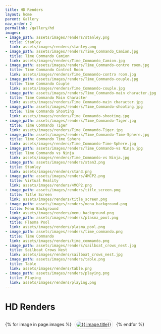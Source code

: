 ```yaml
---
title: HD Renders
layout: home
parent: Gallery
nav_order: 2
permalink: /gallery/hd
images:
- image_path: assets/images/renders/stanley.png
  title: Stanley
  link: assets/images/renders/stanley.png
- image_path: assets/images/renders/Time_Commando_Camion.jpg
  title: Time Commando Camion
  link: assets/images/renders/Time_Commando_Camion.jpg
- image_path: assets/images/renders/Time_Commando-contro room.jpg
  title: Time Commando Control Room
  link: assets/images/renders/Time_Commando-contro room.jpg
- image_path: assets/images/renders/Time_Commando-couple.jpg
  title: Time Commando Couple
  link: assets/images/renders/Time_Commando-couple.jpg
- image_path: assets/images/renders/Time_Commando-main character.jpg
  title: Time Commando Main Character
  link: assets/images/renders/Time_Commando-main character.jpg
- image_path: assets/images/renders/Time_Commando-shooting.jpg
  title: Time Commando Shooting
  link: assets/images/renders/Time_Commando-shooting.jpg
- image_path: assets/images/renders/Time_Commando-Tiger.jpg
  title: Time Commando Tiger
  link: assets/images/renders/Time_Commando-Tiger.jpg
- image_path: assets/images/renders/Time_Commando-Time-Sphere.jpg
  title: Time Commando Time Sphere
  link: assets/images/renders/Time_Commando-Time-Sphere.jpg
- image_path: assets/images/renders/Time_Commando-vs Ninja.jpg
  title: Time Commando vs Ninja
  link: assets/images/renders/Time_Commando-vs Ninja.jpg
- image_path: assets/images/renders/stan3.png
  title: Stanley
  link: assets/images/renders/stan3.png
- image_path: assets/images/renders/4MCP2.png
  title: Virtual Reality
  link: assets/images/renders/4MCP2.png
- image_path: assets/images/renders/title_screen.png
  title: Title Screen
  link: assets/images/renders/title_screen.png
- image_path: assets/images/renders/menu_background.png
  title: Menu Background
  link: assets/images/renders/menu_background.png
- image_path: assets/images/renders/plasma_pool.png
  title: Plasma Pool
  link: assets/images/renders/plasma_pool.png
- image_path: assets/images/renders/time_commando.png
  title: Time Commando
  link: assets/images/renders/time_commando.png
- image_path: assets/images/renders/sailboat_crows_nest.jpg
  title: Sailboat Crows Nest
  link: assets/images/renders/sailboat_crows_nest.jpg
- image_path: assets/images/renders/table.png
  title: Table
  link: assets/images/renders/table.png
- image_path: assets/images/renders/playing.png
  title: Playing
  link: assets/images/renders/playing.png
---
```


# HD Renders

<div>
    {% for image in page.images %}
        <a href="{{ site.baseurl }}/{{ image.link }}" style="margin: 6px; display: inline-flex; border-radius: 15px; border: 1px solid #80808042; padding: 5px;">
            <img src="{{ site.baseurl }}/{{ image.image_path }}" alt="{{ image.title}}" style="border-radius: 10px" />
        </a>
    {% endfor %}
</div>
